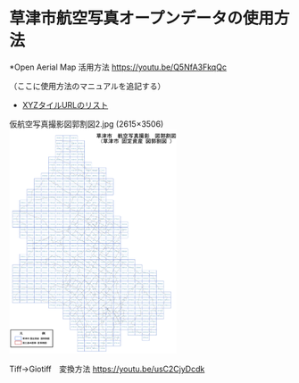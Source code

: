 # 草津市航空写真オープンデータの使用方法

*Open Aerial Map 活用方法
https://youtu.be/Q5NfA3FkqQc



（ここに使用方法のマニュアルを追記する）

* [XYZタイルURLのリスト](https://docs.google.com/spreadsheets/d/1f9-mlXkaxld9TZroGTvkc4dBFSnolbSo1ffRgwdGz9k/edit?usp=sharing)

仮航空写真撮影図郭割図2.jpg (2615×3506)
<img  src="https://github.com/furuhashilab/oam4kusatsu/blob/master/data/%E4%BB%AE%E8%88%AA%E7%A9%BA%E5%86%99%E7%9C%9F%E6%92%AE%E5%BD%B1%E5%9B%B3%E9%83%AD%E5%89%B2%E5%9B%B32.jpg?raw=true" width="300">

Tiff→Giotiff　変換方法
https://youtu.be/usC2CjyDcdk
